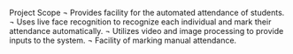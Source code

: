 Project Scope ¬ Provides facility for the automated attendance of students. ¬ Uses live face recognition to recognize each individual and mark their attendance automatically. ¬ Utilizes video and image processing to provide inputs to the system. ¬ Facility of marking manual attendance.
